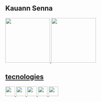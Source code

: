  ## Kauann Senna
 <div>
  <a href="https://github.com/Ksenn0">
 <img loading="lazy" height="140em" src="https://github-readme-stats.vercel.app/api/top-langs/?username=Ksenn0&layout=compact&langs_count=7&theme=tokyonight"/>
 <img loading="lazy" height="140em" src="https://github-readme-stats.vercel.app/api?username=Ksenn0&show_icons=true&theme=tokyonight&include_all_commits=true&count_private=true"/>
 </div>
   
 ## tecnologies
<div>
  <img height=30 widith=30 src="https://cdn.jsdelivr.net/gh/devicons/devicon@latest/icons/html5/html5-original.svg" /> 
  <img height=30 widith=30 src="https://cdn.jsdelivr.net/gh/devicons/devicon@latest/icons/css3/css3-original.svg" />
  <img height=30 widith=30 src="https://cdn.jsdelivr.net/gh/devicons/devicon@latest/icons/javascript/javascript-original.svg">        
  <img height=30 widith=30 src="https://cdn.jsdelivr.net/gh/devicons/devicon@latest/icons/python/python-original.svg" />
  <img height=30 widith=30 src="https://cdn.jsdelivr.net/gh/devicons/devicon@latest/icons/cplusplus/cplusplus-plain.svg" />
</div>
